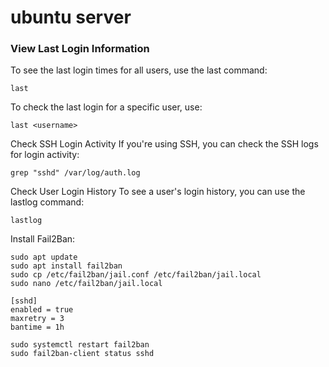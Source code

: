 # ubuntu server

### View Last Login Information
To see the last login times for all users, use the last command:
```
last
```

To check the last login for a specific user, use:
```
last <username>
```

Check SSH Login Activity
If you're using SSH, you can check the SSH logs for login activity:
```
grep "sshd" /var/log/auth.log
```

Check User Login History
To see a user's login history, you can use the lastlog command:
```
lastlog
```

Install Fail2Ban:
```
sudo apt update
sudo apt install fail2ban
sudo cp /etc/fail2ban/jail.conf /etc/fail2ban/jail.local
sudo nano /etc/fail2ban/jail.local

[sshd]
enabled = true
maxretry = 3
bantime = 1h

sudo systemctl restart fail2ban
sudo fail2ban-client status sshd

```
